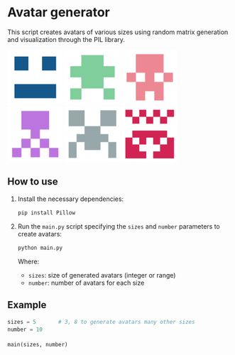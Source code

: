 # Avatar generator

This script creates avatars of various sizes using random matrix generation and visualization through the PIL library.

<div>
     <img src="avatars/avatars3x3/avatar_1.png" style="width:125px; height:125px;">
     <img src="avatars/avatars4x4/avatar_3.png" style="width:125px; height:125px;">
     <img src="avatars/avatars5x5/avatar_0.png" style="width:125px; height:125px;">
     <img src="avatars/avatars5x5/avatar_4.png" style="width:125px; height:125px;">
     <img src="avatars/avatars6x6/avatar_0.png" style="width:125px; height:125px;">
     <img src="avatars/avatars7x7/avatar_3.png" style="width:125px; height:125px;">
<div/>


## How to use

1. Install the necessary dependencies:

     ```bash
     pip install Pillow
     ```

2. Run the `main.py` script specifying the `sizes` and `number` parameters to create avatars:

     ```bash
     python main.py
     ```

    Where:
    - `sizes`: size of generated avatars (integer or range)
    - `number`: number of avatars for each size

## Example

```python
sizes = 5       # 3, 8 to generate avatars many other sizes 
number = 10

main(sizes, number)
```
